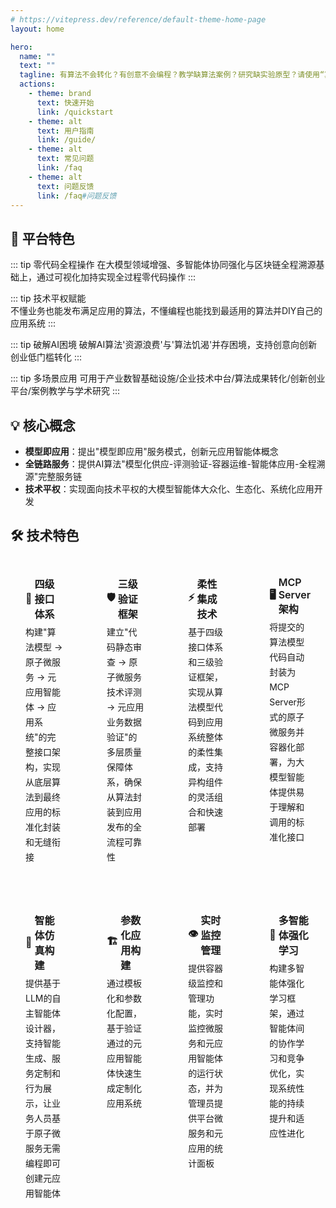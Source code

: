 ```yaml
---
# https://vitepress.dev/reference/default-theme-home-page
layout: home

hero:
  name: ""
  text: ""
  tagline: 有算法不会转化？有创意不会编程？教学缺算法案例？研究缺实验原型？请使用“算法模型智能体平台。
  actions:
    - theme: brand
      text: 快速开始
      link: /quickstart
    - theme: alt
      text: 用户指南
      link: /guide/
    - theme: alt
      text: 常见问题
      link: /faq
    - theme: alt
      text: 问题反馈
      link: /faq#问题反馈
---
```


<div class="home-content">

## 🌟 平台特色

::: tip 零代码全程操作
在大模型领域增强、多智能体协同强化与区块链全程溯源基础上，通过可视化加持实现全过程零代码操作
:::

::: tip 技术平权赋能  
不懂业务也能发布满足应用的算法，不懂编程也能找到最适用的算法并DIY自己的应用系统
:::

::: tip 破解AI困境
破解AI算法'资源浪费'与'算法饥渴'并存困境，支持创意向创新创业低门槛转化
:::

::: tip 多场景应用
可用于产业数智基础设施/企业技术中台/算法成果转化/创新创业平台/案例教学与学术研究
:::

## 💡 核心概念

- **模型即应用**：提出"模型即应用"服务模式，创新元应用智能体概念
- **全链路服务**：提供AI算法"模型化供应-评测验证-容器运维-智能体应用-全程溯源"完整服务链  
- **技术平权**：实现面向技术平权的大模型智能体大众化、生态化、系统化应用开发

</div>

<div class="vp-doc feature-container">

## 🛠️ 技术特色

<div class="vp-feature-grid">
  <div class="vp-feature-item">
    <h3><div class="vp-feature-icon">🔌</div>四级接口体系</h3>
    <p>构建"算法模型 → 原子微服务 → 元应用智能体 → 应用系统"的完整接口架构，实现从底层算法到最终应用的标准化封装和无缝衔接</p>
  </div>

  <div class="vp-feature-item">
    <h3><div class="vp-feature-icon">🛡️</div>三级验证框架</h3>
    <p>建立"代码静态审查 → 原子微服务技术评测 → 元应用业务数据验证"的多层质量保障体系，确保从算法封装到应用发布的全流程可靠性</p>
  </div>

  <div class="vp-feature-item">
    <h3><div class="vp-feature-icon">⚡</div>柔性集成技术</h3>
    <p>基于四级接口体系和三级验证框架，实现从算法模型代码到应用系统整体的柔性集成，支持异构组件的灵活组合和快速部署</p>
  </div>

  <div class="vp-feature-item">
    <h3><div class="vp-feature-icon">🖥️</div>MCP Server 架构</h3>
    <p>将提交的算法模型代码自动封装为MCP Server形式的原子微服务并容器化部署，为大模型智能体提供易于理解和调用的标准化接口</p>
  </div>

  <div class="vp-feature-item">
    <h3><div class="vp-feature-icon">🎨</div>智能体仿真构建</h3>
    <p>提供基于LLM的自主智能体设计器，支持智能生成、服务定制和行为展示，让业务人员基于原子微服务无需编程即可创建元应用智能体</p>
  </div>

  <div class="vp-feature-item">
    <h3><div class="vp-feature-icon">🏗️</div>参数化应用构建</h3>
    <p>通过模板化和参数化配置，基于验证通过的元应用智能体快速生成定制化应用系统</p>
  </div>

  <div class="vp-feature-item">
    <h3><div class="vp-feature-icon">👁️</div>实时监控管理</h3>
    <p>提供容器级监控和管理功能，实时监控微服务和元应用智能体的运行状态，并为管理员提供平台微服务和元应用的统计面板</p>
  </div>

  <div class="vp-feature-item">
    <h3><div class="vp-feature-icon">🧠</div>多智能体强化学习</h3>
    <p>构建多智能体强化学习框架，通过智能体间的协作学习和竞争优化，实现系统性能的持续提升和适应性进化</p>
  </div>
</div>

</div>

<style>
.VPHero {
  padding-bottom: 0 !important;
}

.home-content {
  max-width: 1152px;
  margin: 0;
}

.feature-container {
  max-width: 1152px;
  margin: 0 auto;
}

.vp-feature-grid {
  display: grid;
  grid-template-columns: repeat(4, 1fr);
  gap: 20px;
  margin-top: 20px;
}

.vp-feature-item {
  background: var(--vp-c-bg-soft);
  border: none;
  border-radius: 12px;
  padding: 24px;
  transition: all 0.3s;
}

.vp-feature-item:hover {
  border-color: var(--vp-c-brand-1);
  transform: translateY(-2px);
  box-shadow: 0 4px 12px rgba(0, 0, 0, 0.08);
}

.vp-feature-item h3 {
  margin: 0 0 6px 0;
  font-size: 16px;
  font-weight: 600;
  color: var(--vp-c-text-1);
  display: flex;
  align-items: center;
  gap: 4px;
}

.vp-feature-icon {
  font-size: 16px;
  flex-shrink: 0;
}

.vp-feature-item p {
  margin: 0 0 8px 0;
  color: var(--vp-c-text-2);
  line-height: 24px;
  font-size: 14px;
}
</style>

